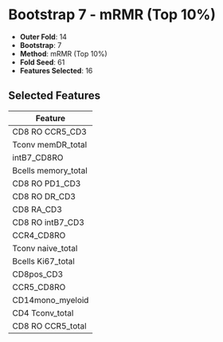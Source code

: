 # Bootstrap 7 - mRMR (Top 10%)

- **Outer Fold**: 14
- **Bootstrap**: 7
- **Method**: mRMR (Top 10%)
- **Fold Seed**: 61
- **Features Selected**: 16

## Selected Features

| Feature |
|---------|
| CD8 RO CCR5_CD3 |
| Tconv memDR_total |
| intB7_CD8RO |
| Bcells memory_total |
| CD8 RO PD1_CD3 |
| CD8 RO DR_CD3 |
| CD8 RA_CD3 |
| CD8 RO intB7_CD3 |
| CCR4_CD8RO |
| Tconv naive_total |
| Bcells Ki67_total |
| CD8pos_CD3 |
| CCR5_CD8RO |
| CD14mono_myeloid |
| CD4 Tconv_total |
| CD8 RO CCR5_total |
